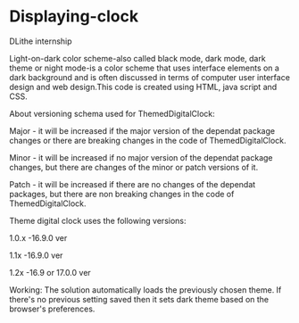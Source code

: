 # Displaying-clock
DLithe internship

Light-on-dark color scheme-also called black mode, dark mode, dark theme or night mode-is a color scheme that uses interface elements on a dark background and is often discussed in terms of computer user interface design and web design.This code is created using HTML, java script and CSS.

About versioning schema used for ThemedDigitalClock:

Major - it will be increased if the major version of the dependat package changes or there are breaking changes in the code of ThemedDigitalClock.

Minor - it will be increased if no major version of the dependat package changes, but there are changes of the minor or patch versions of it.

Patch - it will be increased if there are no changes of the dependat packages, but there are non breaking changes in the code of ThemedDigitalClock.

Theme digital clock uses the following versions:

1.0.x -16.9.0 ver

1.1x -16.9.0 ver

1.2x -16.9 or 17.0.0 ver

Working: The solution automatically loads the previously chosen theme. If there's no previous setting saved then it sets dark theme based on the browser's preferences.
